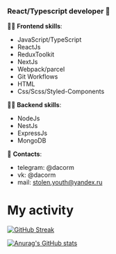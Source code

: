 ### React/Typescript developer 👋


👨‍💻 **Frontend skills**:
- JavaScript/TypeScript
- ReactJs
- ReduxToolkit
- NextJs
- Webpack/parcel
- Git Workflows
- HTML
- Css/Scss/Styled-Components

👨‍💻 **Backend skills**: 
- NodeJs
- NestJs
- ExpressJs
- MongoDB

📩 **Contacts**: 
- telegram: @dacorm
- vk: @dacorm
- mail: stolen.youth@yandex.ru


# My activity

[![GitHub Streak](http://github-readme-streak-stats.herokuapp.com?user=dacorm)](https://git.io/streak-stats)

[![Anurag's GitHub stats](https://github-readme-stats.vercel.app/api?username=dacorm)](https://github.com/anuraghazra/github-readme-stats)

